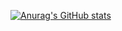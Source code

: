 [![Anurag's GitHub stats](https://github-readme-stats.vercel.app/api?username=NewMaxT)](https://github.com/anuraghazra/github-readme-stats)
